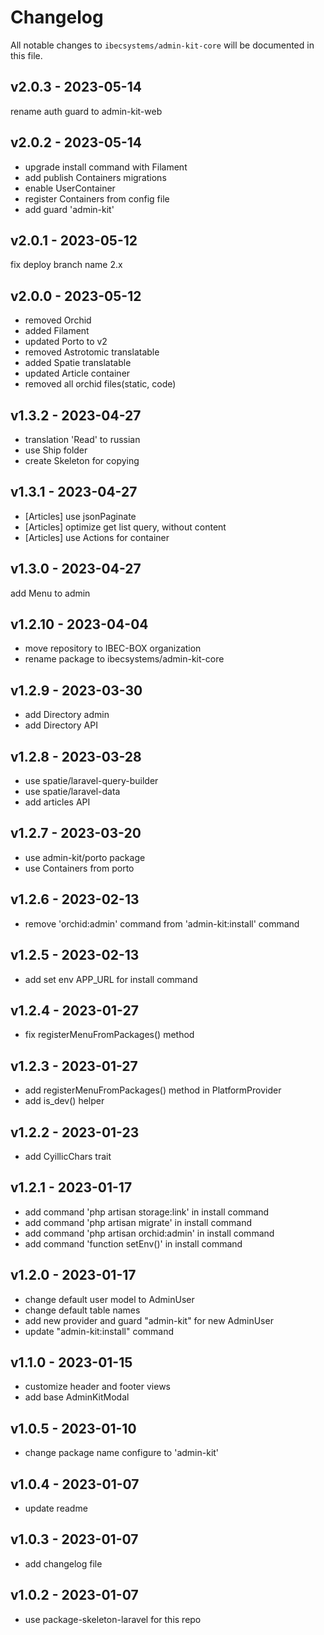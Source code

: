 # Changelog

All notable changes to `ibecsystems/admin-kit-core` will be documented in this file.

## v2.0.3 - 2023-05-14

rename auth guard to admin-kit-web

## v2.0.2 - 2023-05-14

- upgrade install command with Filament
- add publish Containers migrations
- enable UserContainer
- register Containers from config file
- add guard 'admin-kit'

## v2.0.1 - 2023-05-12

fix deploy branch name 2.x

## v2.0.0 - 2023-05-12

- removed Orchid
- added Filament
- updated Porto to v2
- removed Astrotomic translatable
- added Spatie translatable
- updated Article container
- removed all orchid files(static, code)

## v1.3.2 - 2023-04-27

- translation 'Read' to russian
- use Ship folder
- create Skeleton for copying

## v1.3.1 - 2023-04-27

- [Articles] use jsonPaginate
- [Articles] optimize get list query, without content
- [Articles] use Actions for container

## v1.3.0 - 2023-04-27

add Menu to admin

## v1.2.10 - 2023-04-04

- move repository to IBEC-BOX organization
- rename package to ibecsystems/admin-kit-core

## v1.2.9 - 2023-03-30

- add Directory admin
- add Directory API

## v1.2.8 - 2023-03-28

- use spatie/laravel-query-builder
- use spatie/laravel-data
- add articles API

## v1.2.7 - 2023-03-20

- use admin-kit/porto package
- use Containers from porto

## v1.2.6 - 2023-02-13

- remove 'orchid:admin' command from 'admin-kit:install' command

## v1.2.5 - 2023-02-13

- add set env APP_URL for install command

## v1.2.4 - 2023-01-27

- fix registerMenuFromPackages() method

## v1.2.3 - 2023-01-27

- add registerMenuFromPackages() method in PlatformProvider
- add is_dev() helper

## v1.2.2 - 2023-01-23

- add CyillicChars trait

## v1.2.1 - 2023-01-17

- add command 'php artisan storage:link' in install command
- add command 'php artisan migrate' in install command
- add command 'php artisan orchid:admin' in install command
- add command 'function setEnv()' in install command

## v1.2.0 - 2023-01-17

- change default user model to AdminUser
- change default table names
- add new provider and guard "admin-kit" for new AdminUser
- update "admin-kit:install" command

## v1.1.0 - 2023-01-15

- customize header and footer views
- add base AdminKitModal

## v1.0.5 - 2023-01-10

- change package name configure to 'admin-kit'

## v1.0.4 - 2023-01-07

- update readme

## v1.0.3 - 2023-01-07

- add changelog file

## v1.0.2 - 2023-01-07

- use package-skeleton-laravel for this repo
